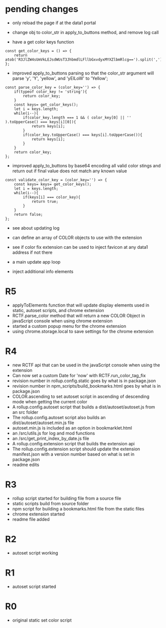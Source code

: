 # pending changes

* only reload the page if at the data1 portal

* change obj to color\_str in apply\_to\_buttons method, and remove log call
* have a get color keys function
```
const get_color_keys = () => {
    return atob('R3JlZW4sUmVkLEJsdWUsT3JhbmdlLFllbGxvdyxMYXZlbmRlcg==').split(',');
};
```
* improved apply\_to\_buttons parsing so that the color_str argument will parse 'y', 'Y', 'yellow', and 'yElLoW' to 'Yellow';
```
const parse_color_key = (color_key='') => {
    if(typeof color_key != 'string'){
        return color_key;
    }
    const keys= get_color_keys();
    let i = keys.length;
    while(i--){
        if(color_key.length === 1 && ( color_key[0] || '' ).toUpperCase() === keys[i][0]){
            return keys[i];
        }
        if(color_key.toUpperCase() === keys[i].toUpperCase()){
            return keys[i];
        }
    }  
    return color_key;
};
```
* improved apply\_to\_buttons by base64 encoding all valid color stings and return out if final value does not match any known value
```
const validate_color_key = (color_key='') => {
    const keys= keys= get_color_keys();
    let i = keys.length;
    while(i--){
        if(keys[i] === color_key){
            return true;
        }
    }
    return false;
};
```


* see about updating log

* can define an array of COLOR objects to use with the extension

* see if color fix extension can be used to inject favicon at any data1 address if not there
* a main update app loop
* inject additional info elements


# R5
* applyToElements function that will update display elements used in static, autoset scripts, and chrome extension
* RCTF.parse_color method that will return a new COLOR Object in javaScript console when using chrome extension
* started a custom popup menu for the chrome extension
* using chrome.storage.local to save settings for the chrome extension

# R4
* new RCTF api that can be used in the javaScript console when using the extension
* Can now set a custom Date for 'now' with RCTF.run\_color\_tag\_fix
* revision number in rollup.config.static goes by what is in package.json
* revision number in npm\_scripts/build_bookmarks.html goes by what is in package.json
* COLOR.ascending to set autoset script in ascending of descending mode when getting the current color
* A rollup.config.autoset script that builds a dist/autoset/autoset.js from an src folder
* The rollup.config.autoset script also builds an dist/autoset/autoset.min.js file
* autoset.min.js is included as an option in bookmarklet.html
* an /src/utils.js for log and mod functions
* an /src/get\_print\_index\_by\_date.js file
* A rollup.config.extension script that builds the extension api
* The rollup.config.extension script should update the extension manifest.json with a version number based on what is set in package.json
* readme edits

# R3
* rollup script started for building file from a source file
* static scripts build from source folder
* npm script for building a bookmarks.html file from the static files
* chrome extension started
* readme file added

# R2
* autoset script working

# R1
* autoset script started

# R0
* original static set color script




